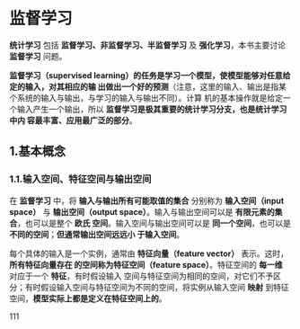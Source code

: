 监督学习
================================================================================
**统计学习** 包括 **监督学习、非监督学习、半监督学习** 及 **强化学习**，本书主要讨论 **监督学习**
问题。

**监督学习（supervised learning）的任务是学习一个模型，使模型能够对任意给定的输入，对其相应的输
出做出一个好的预测**（注意，这里的输入、输出是指某个系统的输入与输出，与学习的输入与输出不同）。计算
机的基本操作就是给定一个输入产生一个输出，所以 **监督学习是极其重要的统计学习分支，也是统计学习中内
容最丰富、应用最广泛的部分**。

## 1.基本概念

### 1.1.输入空间、特征空间与输出空间
在 **监督学习** 中，将 **输入与输出所有可能取值的集合** 分别称为 **输入空间（input space）**
与 **输出空间（output space）**。输入与输出空间可以是 **有限元素的集合**，也可以是整个 **欧氏
空间**。输入空间与输出空间可以是 **同一个空间**，也可以是 **不同的空间**；**但通常输出空间远远小
于输入空间**。

每个具体的输入是一个实例，通常由 **特征向量（feature vector）** 表示。这时，**所有特征向量存在
的空间称为特征空间（feature space）**。特征空间的 **每一维** 对应于一个 **特征**，有时假设输入
空间与特征空间为相同的空间，对它们不予区分；有时假设输入空间与特征空间为不同的空间，将实例从输入空间
**映射** 到特征空间，**模型实际上都是定义在特征空间上的**。













































111
